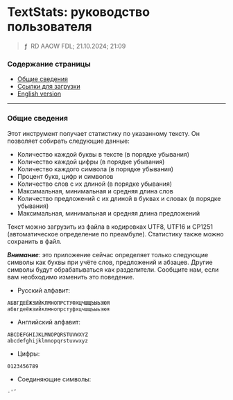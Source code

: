 # TextStats: руководство пользователя
> **ƒ** &nbsp;RD AAOW FDL; 21.10.2024; 21:09



### Содержание страницы

- [Общие сведения](#section-1)
- [Ссылки для загрузки](https://adslbarxatov.github.io/DPArray/ru#textstats)
- [English version](https://adslbarxatov.github.io/TextStats)

---

### Общие сведения

Этот инструмент получает статистику по указанному тексту. Он позволяет собирать следующие данные:
- Количество каждой буквы в тексте (в порядке убывания)
- Количество каждой цифры (в порядке убывания)
- Количество каждого символа (в порядке убывания)
- Процент букв, цифр и символов
- Количество слов с их длиной (в порядке убывания)
- Максимальная, минимальная и средняя длина слов
- Количество предложений с их длиной в буквах и словах (в порядке убывания)
- Максимальная, минимальная и средняя длина предложений

Текст можно загрузить из файла в кодировках UTF8, UTF16 и CP1251 (автоматическое определение
по преамбуле). Статистику также можно сохранить в файл.

***Внимание***: это приложение сейчас определяет только следующие символы как буквы при учёте
слов, предложений и абзацев. Другие символы будут обрабатываться как разделители. Сообщите нам,
если вам необходимо изменить это поведение.

- Русский алфавит:

```
АБВГДЕЁЖЗИЙКЛМНОПРСТУФХЦЧШЩЪЫЬЭЮЯ
абвгдеёжзийклмнопрстуфхцчшщъыьэюя
```

- Английский алфавит:

```
ABCDEFGHIJKLMNOPQRSTUVWXYZ
abcdefghijklmnopqrstuvwxyz
```

- Цифры:

```
0123456789
```

- Соединяющие символы:

```
-'’
```
